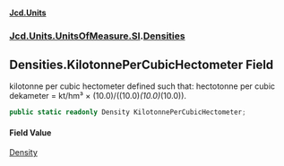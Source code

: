 #### [Jcd.Units](index 'index')
### [Jcd.Units.UnitsOfMeasure.SI](Jcd.Units.UnitsOfMeasure.SI 'Jcd.Units.UnitsOfMeasure.SI').[Densities](Densities 'Jcd.Units.UnitsOfMeasure.SI.Densities')

## Densities.KilotonnePerCubicHectometer Field

kilotonne per cubic hectometer defined such that: hectotonne per cubic dekameter = kt/hm³ ×
(10.0)/((10.0)*(10.0)*(10.0)).

```csharp
public static readonly Density KilotonnePerCubicHectometer;
```

#### Field Value
[Density](Density 'Jcd.Units.UnitTypes.Density')
